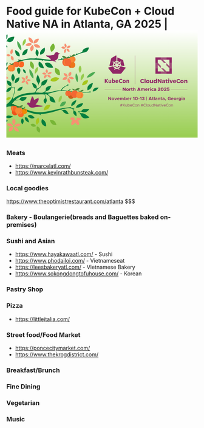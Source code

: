 # Food guide for KubeCon + Cloud Native NA in Atlanta, GA 2025 | ![Logo](./images/na2025/banner.png)

### Meats
- https://marcelatl.com/
- https://www.kevinrathbunsteak.com/

### Local goodies
https://www.theoptimistrestaurant.com/atlanta $$$

### Bakery - Boulangerie(breads and Baguettes baked on-premises)

### Sushi and Asian
- https://www.hayakawaatl.com/ - Sushi
- https://www.phodailoi.com/ - Vietnameseat
- https://leesbakeryatl.com/ - Vietnamese Bakery
- https://www.sokongdongtofuhouse.com/ - Korean

### Pastry Shop 

### Pizza
- https://littleitalia.com/

### Street food/Food Market
- https://poncecitymarket.com/
- https://www.thekrogdistrict.com/

### Breakfast/Brunch

### Fine Dining

### Vegetarian

### Music